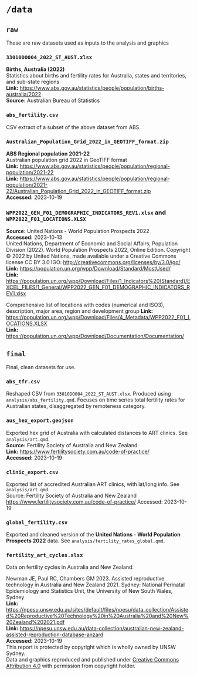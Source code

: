 # `/data`
 
## `raw`  

These are raw datasets used as inputs to the analysis and graphics  

### `33010DO004_2022_ST_AUST.xlsx`  

**Births, Australia (2022)**  
Statistics about births and fertility rates for Australia, states and territories, and sub-state regions  
**Link:** https://www.abs.gov.au/statistics/people/population/births-australia/2022    
**Source:** Australian Bureau of Statistics  

### `abs_fertility.csv`  

CSV extract of a subset of the above dataset from ABS.  

### `Australian_Population_Grid_2022_in_GEOTIFF_format.zip`
**ABS Regional population 2021-22**  
Australian population grid 2022 in GeoTIFF format  
**Link:** https://www.abs.gov.au/statistics/people/population/regional-population/2021-22   
**Link:**  https://www.abs.gov.au/statistics/people/population/regional-population/2021-22/Australian_Population_Grid_2022_in_GEOTIFF_format.zip  
**Accessed:** 2023-10-19    

### `WPP2022_GEN_F01_DEMOGRAPHIC_INDICATORS_REV1.xlsx` and `WPP2022_F01_LOCATIONS.XLSX`

**Source:** United Nations - World Population Prospects 2022   
**Accessed:** 2023-10-13   
United Nations, Department of Economic and Social Affairs, Population Division (2022). World Population Prospects 2022, Online Edition.
Copyright © 2022 by United Nations, made available under a Creative Commons license CC BY 3.0  IGO: http://creativecommons.org/licenses/by/3.0/igo/  
**Link:** https://population.un.org/wpp/Download/Standard/MostUsed/  
**Link:** https://population.un.org/wpp/Download/Files/1_Indicators%20(Standard)/EXCEL_FILES/1_General/WPP2022_GEN_F01_DEMOGRAPHIC_INDICATORS_REV1.xlsx  

Comprehensive list of locations with codes (numerical and ISO3), description, major area, region and development group
**Link:** https://population.un.org/wpp/Download/Files/4_Metadata/WPP2022_F01_LOCATIONS.XLSX  
**Link:** https://population.un.org/wpp/Download/Documentation/Documentation/  


## `final`  

Final, clean datasets for use.

### `abs_tfr.csv`  

Reshaped CSV from `33010DO004_2022_ST_AUST.xlsx`. Produced using `analysis/abs_fertility.qmd`.  Focuses on time series total fertility rates for Australian states, disaggregated by remoteness category.  

### `aus_hex_export.geojson`  

Exported hex grid of Australia with calculated distances to ART clinics. See `analysis/art.qmd`.    
**Source:** Fertility Society of Australia and New Zealand  
**Link:** https://www.fertilitysociety.com.au/code-of-practice/  
**Accessed:** 2023-10-19    

### `clinic_export.csv`  

Exported list of accredited Australian ART clinics, with lat/long info. See `analysis/art.qmd`  
Source: Fertility Society of Australia and New Zealand
https://www.fertilitysociety.com.au/code-of-practice/
Accessed: 2023-10-19

### `global_fertility.csv`

Exported and cleaned version of the **United Nations - World Population Prospects 2022** data. See `analysis/fertility_rates_global.qmd`.  

### `fertility_art_cycles.xlsx`

Data on fertility cycles in Australia and New Zealand. 

Newman JE, Paul RC, Chambers GM 2023. Assisted reproductive technology in Australia and New
Zealand 2021. Sydney: National Perinatal Epidemiology and Statistics Unit, the University of New
South Wales, Sydney  
**Link:** https://npesu.unsw.edu.au/sites/default/files/npesu/data_collection/Assisted%20Reproductive%20Technology%20in%20Australia%20and%20New%20Zealand%202021.pdf  
**Link:** https://npesu.unsw.edu.au/data-collection/australian-new-zealand-assisted-reproduction-database-anzard  
**Accessed:** 2023-10-19  
This report is protected by copyright which is wholly owned by UNSW Sydney.  
Data and graphics reproduced and published under [Creative Commons Attribution 4.0](https://creativecommons.org/licenses/by/4.0) with permission from copyright holder.   
